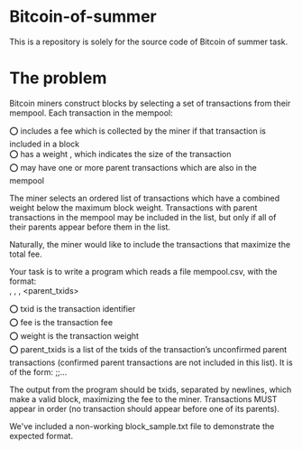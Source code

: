 # Bitcoin-of-summer
This is a repository is solely for the source code of Bitcoin of summer task.

# The problem   
Bitcoin miners construct blocks by selecting a set of transactions from their mempool. Each transaction in the mempool:    

  ⭕ includes a fee which is collected by the miner if that transaction is included in a block  
  ⭕ has a weight , which indicates the size of the transaction  
  ⭕ may have one or more parent transactions which are also in the mempool  
  
The miner selects an ordered list of transactions which have a combined weight below the maximum block weight. Transactions with parent transactions in the
mempool may be included in the list, but only if all of their parents appear before them in the list.    

Naturally, the miner would like to include the transactions that maximize the total fee.   

Your task is to write a program which reads a file mempool.csv, with the format:   
 <txid> , <fee> , <weight> , <parent_txids>  
  
 ⭕ txid is the transaction identifier  
 ⭕ fee is the transaction fee  
 ⭕ weight is the transaction weight  
 ⭕ parent_txids is a list of the txids of the transaction’s unconfirmed parent transactions (confirmed parent transactions are not included in this list). It is of
the form: <txid1>;<txid2>;...  
  
The output from the program should be txids, separated by newlines, which make a valid block, maximizing the fee to the miner. Transactions MUST appear in order
(no transaction should appear before one of its parents).   
  
We've included a non-working block_sample.txt file to demonstrate the expected format.    
